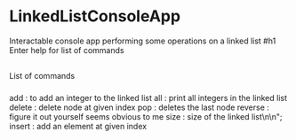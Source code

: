 # LinkedListConsoleApp
Interactable console app performing some operations on a linked list
#h1
Enter help for list of commands

##
List of commands
###
add : to add an integer to the linked list
all : print all integers in the linked list
delete : delete node at given index
pop : deletes the last node
reverse : figure it out yourself seems obvious to me
size : size of the linked list\n\n";
insert : add an element at given index

